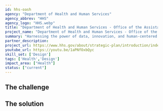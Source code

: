 ```yaml
---
id: hhs-oash
agency: "Department of Health and Human Services"
agency_abbrev: "HHS"
agency_logo: "HHS.webp"
title: "Department of Health and Human Services - Office of the Assistant Secretary for Health"
project_name: "Department of Health and Human Services - Office of the Assistant Secretary for Health"
summary: "Harnessing the power of data, innovation, and human-centered design to improve the health and well-being of all Americans."
partner_description: 
project_url: https://www.hhs.gov/about/strategic-plan/introduction/index.html
youtube_url: https://youtu.be/1aPNfOxbQyc
skill_set: ['Design']
tags: ['Health','Design']
impact_area: ["Health"]
status: ["current"]
---
```


## The challenge



## The solution 

